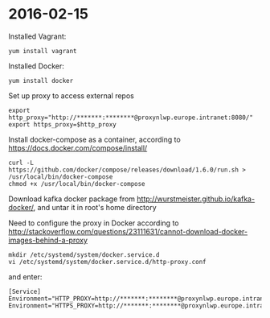 # 2016-02-15

Installed Vagrant:

    yum install vagrant

Installed Docker:

    yum install docker

Set up proxy to access external repos

    export http_proxy="http://*******:********@proxynlwp.europe.intranet:8080/"
    export https_proxy=$http_proxy

Install docker-compose as a container, according to https://docs.docker.com/compose/install/

    curl -L https://github.com/docker/compose/releases/download/1.6.0/run.sh > /usr/local/bin/docker-compose
    chmod +x /usr/local/bin/docker-compose

Download kafka docker package from http://wurstmeister.github.io/kafka-docker/, and untar it in root's home directory

Need to configure the proxy in Docker according to  http://stackoverflow.com/questions/23111631/cannot-download-docker-images-behind-a-proxy

    mkdir /etc/systemd/system/docker.service.d
    vi /etc/systemd/system/docker.service.d/http-proxy.conf
  
and enter:

    [Service]
    Environment="HTTP_PROXY=http://*******:********@proxynlwp.europe.intranet:8080/"
    Environment="HTTPS_PROXY=http://*******:********@proxynlwp.europe.intranet:8080/"


